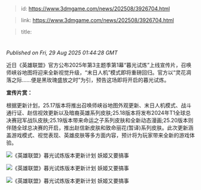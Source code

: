 > id: https://www.3dmgame.com/news/202508/3926704.html

> link: https://www.3dmgame.com/news/202508/3926704.html

> title: 

# 
_Published on Fri, 29 Aug 2025 01:44:28 GMT_

近日《英雄联盟》官方公布2025年第3主题季第1幕“暮光试炼”上线宣传片，召唤师峡谷地图将迎来全新视觉升级，“末日人机”模式即将重磅回归。官方以“灵花凋落之际……便是黑玫瑰盛放之时”为引，预告这场即将开启的暮光试炼。

**宣传片赏：**

根据更新计划，25.17版本将推出召唤师峡谷地图外观更新、末日人机模式、战斗通行证、赵信视效更新以及暗裔英雄系列皮肤;25.18版本将发布2024年T1全球总决赛冠军战队皮肤;25.19版本带来命运之子系列皮肤和全新动态漫画;25.20版本则伴随全球总决赛的开启，推出赵信新皮肤和致命丽花(暂译)系列皮肤。此次更新涵盖游戏模式、视觉表现、英雄皮肤等多方面内容，预计将为玩家带来全新的游戏体验。

![《英雄联盟》暮光试炼版本更新计划 妖姬又要搞事](https://img.3dmgame.com/uploads/images/news/20250829/1756431828_397930_jpg_r.jpg)

![《英雄联盟》暮光试炼版本更新计划 妖姬又要搞事](https://img.3dmgame.com/uploads/images/news/20250829/1756431829_353528_jpg_r.jpg)

![《英雄联盟》暮光试炼版本更新计划 妖姬又要搞事](https://img.3dmgame.com/uploads/images/news/20250829/1756431829_696798_jpg_r.jpg)
